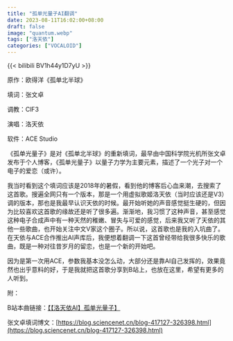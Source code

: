 ```yaml
---
title: "孤单光量子AI翻调"
date: 2023-08-11T16:02:00+08:00
draft: false
image: "quantum.webp"
tags: ["洛天依"]
categories: ["VOCALOID"]
---
```


{{< bilibili BV1h44y1D7yU >}}

原作：欧得洋《孤单北半球》

填词：张文卓

调教：ClF3

演唱：洛天依

软件：ACE Studio

《孤单光量子》是对《孤单北半球》的重新填词，最早由中国科学院光机所张文卓发布于个人博客，《孤单光量子》以量子力学为主要元素，描述了一个光子对一个电子的爱恋（或许）。

我当时看到这个填词应该是2018年的暑假，看到他的博客后心血来潮，去搜索了这首歌。搜遍全网只有一个版本，那是一个用虚拟歌姬洛天依（当时应该还是V3）调的版本，那也是我最早认识天依的时候。最开始听她的声音感觉挺生硬的，但因为比较喜欢这首歌的缘故还是听了很多遍。渐渐地，我习惯了这种声音，甚至感觉这种电子合成声中有一种天然的稚嫩、冒失与可爱的感觉，后来我又听了天依的其他一些歌曲，也开始关注中文V家这个圈子。所以说，这首歌也是我的入坑曲了。在天依与ACE合作推出AI声库后，我便想着翻调一下这首曾经带给我很多快乐的歌曲，既是一种对往昔岁月的留恋，也是一个新的开始吧。

因为是第一次用ACE，参数我基本没怎么动，大部分还是靠AI自己发挥的，效果竟然也出乎意料的好，于是我就把这首歌分享到B站上，也放在这里，希望有更多的人听到。

附：

B站本曲链接：[【【洛天依AI】孤单光量子】](https://www.bilibili.com/video/BV1h44y1D7yU)

张文卓填词博文：[https://blog.sciencenet.cn/blog-417127-326398.html](https://blog.sciencenet.cn/blog-417127-326398.html)